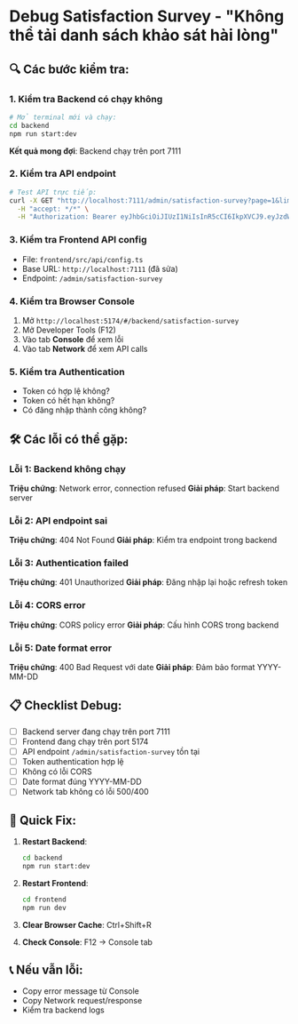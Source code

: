 # Debug Satisfaction Survey - "Không thể tải danh sách khảo sát hài lòng"

## 🔍 Các bước kiểm tra:

### 1. Kiểm tra Backend có chạy không
```bash
# Mở terminal mới và chạy:
cd backend
npm run start:dev
```

**Kết quả mong đợi**: Backend chạy trên port 7111

### 2. Kiểm tra API endpoint
```bash
# Test API trực tiếp:
curl -X GET "http://localhost:7111/admin/satisfaction-survey?page=1&limit=10" \
  -H "accept: */*" \
  -H "Authorization: Bearer eyJhbGciOiJIUzI1NiIsInR5cCI6IkpXVCJ9.eyJzdWIiOjE0ODc0LCJ1c2VybmFtZSI6InRyYWNubiIsImZ1bGxuYW1lIjoiTmd1eeG7hW4gTmfhu41jIFRyw6FjIiwiZW1haWwiOiJ0cmFjbm4yMDAyMTk3OUBnbWFpbC5jb20iLCJ0eXBlIjoiU1RBRkYiLCJ0b2tlbkNvZGUiOiIxOGVjY2I1YjZkODljYzE0YzgxNjVhZTI2YzQ4MDgwZjU2OGYxYTljOWU3MThjMjE2ZjZjMzc2NWU3NGJhZmE5IiwiaWF0IjoxNzU3NTUyMjE1LCJleHAiOjE3NTc1NTU4MTV9.mYuEDhGdcc-2h_V-DKkrBqVrV-fCzWpspQnlRM5xKj0"
```

### 3. Kiểm tra Frontend API config
- File: `frontend/src/api/config.ts`
- Base URL: `http://localhost:7111` (đã sửa)
- Endpoint: `/admin/satisfaction-survey`

### 4. Kiểm tra Browser Console
1. Mở `http://localhost:5174/#/backend/satisfaction-survey`
2. Mở Developer Tools (F12)
3. Vào tab **Console** để xem lỗi
4. Vào tab **Network** để xem API calls

### 5. Kiểm tra Authentication
- Token có hợp lệ không?
- Token có hết hạn không?
- Có đăng nhập thành công không?

## 🛠️ Các lỗi có thể gặp:

### Lỗi 1: Backend không chạy
**Triệu chứng**: Network error, connection refused
**Giải pháp**: Start backend server

### Lỗi 2: API endpoint sai
**Triệu chứng**: 404 Not Found
**Giải pháp**: Kiểm tra endpoint trong backend

### Lỗi 3: Authentication failed
**Triệu chứng**: 401 Unauthorized
**Giải pháp**: Đăng nhập lại hoặc refresh token

### Lỗi 4: CORS error
**Triệu chứng**: CORS policy error
**Giải pháp**: Cấu hình CORS trong backend

### Lỗi 5: Date format error
**Triệu chứng**: 400 Bad Request với date
**Giải pháp**: Đảm bảo format YYYY-MM-DD

## 📋 Checklist Debug:

- [ ] Backend server đang chạy trên port 7111
- [ ] Frontend đang chạy trên port 5174
- [ ] API endpoint `/admin/satisfaction-survey` tồn tại
- [ ] Token authentication hợp lệ
- [ ] Không có lỗi CORS
- [ ] Date format đúng YYYY-MM-DD
- [ ] Network tab không có lỗi 500/400

## 🔧 Quick Fix:

1. **Restart Backend**:
   ```bash
   cd backend
   npm run start:dev
   ```

2. **Restart Frontend**:
   ```bash
   cd frontend
   npm run dev
   ```

3. **Clear Browser Cache**: Ctrl+Shift+R

4. **Check Console**: F12 → Console tab

## 📞 Nếu vẫn lỗi:
- Copy error message từ Console
- Copy Network request/response
- Kiểm tra backend logs

